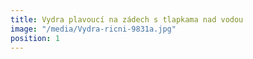 ```yaml
---
title: Vydra plavoucí na zádech s tlapkama nad vodou
image: "/media/Vydra-ricni-9831a.jpg"
position: 1
---
```

